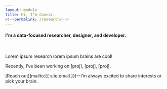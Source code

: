 ```yaml
---
layout: module
title: Hi, I'm Connor.
<!--permalink: /research/-->
---
```

#### I'm a data-focused researcher, designer, and developer.
<br>

Lorem ipsum research lorem ipsum brains are cool!

Recently, I’ve been working on [proj], [proj], [proj].

[Reach out](mailto:{{ site.email }})--I’m always excited to share interests or pick your brain.
